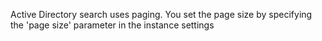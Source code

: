 Active Directory search uses paging. You set the page size by specifying the 'page size' parameter in the instance settings

